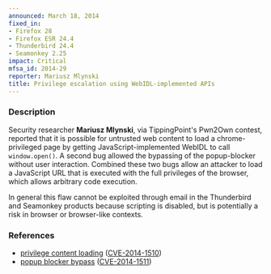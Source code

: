 ```yaml
---
announced: March 18, 2014
fixed_in:
- Firefox 28
- Firefox ESR 24.4
- Thunderbird 24.4
- Seamonkey 2.25
impact: Critical
mfsa_id: 2014-29
reporter: Mariusz Mlynski
title: Privilege escalation using WebIDL-implemented APIs
---
```


<h3>Description</h3>

<p>Security researcher <strong>Mariusz Mlynski</strong>, via TippingPoint's
Pwn2Own contest, reported that it is possible for untrusted web content to load
a chrome-privileged page by getting JavaScript-implemented WebIDL to call
<code>window.open()</code>. A second bug allowed the bypassing of the
popup-blocker without user interaction. Combined these two bugs allow an
attacker to load a JavaScript URL that is executed with the full privileges of
the browser, which allows arbitrary code execution.
</p>

<p class="note">In general this flaw cannot be exploited through email in the
Thunderbird and Seamonkey products because scripting is disabled, but is
potentially a risk in browser or browser-like contexts.</p>

<h3>References</h3>

<ul>
  <li><a href="https://bugzilla.mozilla.org/show_bug.cgi?id=982906">
       privilege content loading</a> (<a href="http://cve.mitre.org/cgi-bin/cvename.cgi?name=CVE-2014-1510" class="ex-ref">CVE-2014-1510</a>)</li>
  <li><a href="https://bugzilla.mozilla.org/show_bug.cgi?id=982909">
       popup blocker bypass</a> (<a href="http://cve.mitre.org/cgi-bin/cvename.cgi?name=CVE-2014-1511" class="ex-ref">CVE-2014-1511</a>)</li>
</ul>



